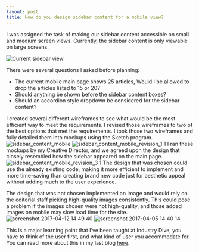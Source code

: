 ```yaml
---
layout: post
title: How do you design sidebar content for a mobile view?
---
```


I was assigned the task of making our sidebar content accessible on small and medium screen views. Currently, the sidebar content is only viewable on large screens.

![Current sidebar view](https://cloud.githubusercontent.com/assets/19156146/24972992/38fe4a18-1f8b-11e7-8893-b181191b9d8f.png)


There were several questions I asked before planning:
* The current mobile main page shows 25 articles, Would I be allowed to drop the articles listed to 15 or 20?
* Should anything be shown before the sidebar content boxes?
* Should an accordion style dropdown be considered for the sidebar content?

I created several different wireframes to see what would be the most efficient way to meet the requirements. I revised those wireframes to two of the best options that met the requirements. I took those two wireframes and fully detailed them into mockups using the Sketch program.
![sidebar_content_mobile](https://cloud.githubusercontent.com/assets/19156146/24973681/abd2fac8-1f8d-11e7-8910-a0af868d334b.png)
![sidebar_content_mobile_revision_1 1](https://cloud.githubusercontent.com/assets/19156146/24973686/b00aebdc-1f8d-11e7-85ff-a3cc022c3e09.png)
I ran these mockups by my Creative Director, and we agreed upon the design that closely resembled how the sidebar appeared on the main page.  
![sidebar_content_mobile_revision_3 1](https://cloud.githubusercontent.com/assets/19156146/24973823/33f685e6-1f8e-11e7-9ed9-58b2201e0e5e.png)
The design that was chosen could use the already existing code, making it more efficient to implement and more time-saving than creating brand new code just for aesthetic appeal without adding much to the user experience.

The design that was not chosen implemented an image and would rely on the editorial staff picking high-quality images consistently. This could pose a problem if the images chosen were not high-quality, and those added images on mobile may slow load time for the site.![screenshot 2017-04-12 14 49 40](https://cloud.githubusercontent.com/assets/19156146/24974202/572e84ae-1f8f-11e7-9e8b-e007cff691c9.png)
![screenshot 2017-04-05 14 40 14](https://cloud.githubusercontent.com/assets/19156146/24974284/ac026072-1f8f-11e7-8abe-2d643d1cb5e4.png)

This is a major learning point that I’ve been taught at Industry Dive, you have to think of the user first, and what kind of user you accommodate for. You can read more about this in my last blog [here](http://www.jhugheswebdev.com/user-interface-design/).
